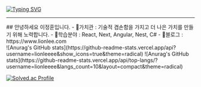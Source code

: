 <div> 

<!--
![header](https://capsule-render.vercel.app/api?type=cylinder&color=000000&height=150&section=header&text=lionleeee&fontColor=ffffff&fontSize=70&animation=fadeIn&fontAlignY=55&desc=%20&descAlignY=62&descAlign=62)
-->
[![Typing SVG](https://readme-typing-svg.herokuapp.com?font=Roboto&weight=900&size=42&duration=3000&pause=1000&color=840FFFA1&center=true&width=700&height=100&lines=Hi%2C+I'm+JeongHun)](https://git.io/typing-svg)
<hr>
## 안녕하세요 이정훈입니다.
- 🎯가치관 : 기술적 겸손함을 가지고 더 나은 가치를 만들기 위해 노력합니다.
- 🌱학습분야 : React, Next, Angular, Nest, C#
- 📔블로그 : https://www.lionlee.com
  

<br>
![Anurag's GitHub stats](https://github-readme-stats.vercel.app/api?username=lionleeee&show_icons=true&theme=radical)
![Anurag's GitHub stats](https://github-readme-stats.vercel.app/api/top-langs/?username=lionleeee&langs_count=10&layout=compact&theme=radical)

[![Solved.ac Profile](http://mazassumnida.wtf/api/v2/generate_badge?boj=lee97hun3)](https://solved.ac/lee97hun3/)



</div>
